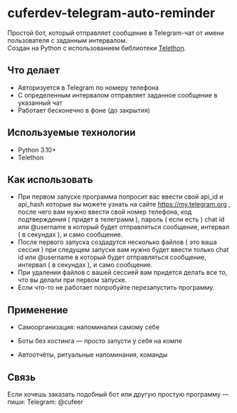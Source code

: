 # cuferdev-telegram-auto-reminder

Простой бот, который отправляет сообщение в Telegram-чат от имени пользователя с заданным интервалом.  
Создан на Python с использованием библиотеки [Telethon](https://github.com/LonamiWebs/Telethon).

## Что делает
- Авторизуется в Telegram по номеру телефона
- С определенным интервалом отправляет заданное сообщение в указанный чат
- Работает бесконечно в фоне (до закрытия)

## Используемые технологии
- Python 3.10+
- Telethon

## Как использовать
- При первом запуске программа попросит вас ввести свой api_id и api_hash которые вы можете узнать на сайте https://my.telegram.org , после чего вам нужно ввести свой номер телефона, код подтверждения ( придет в телеграмм ), пароль ( если есть ) chat id или @username в который будет отправляться сообщение, интервал ( в секундах ), и само сообщение. 
- После первого запуска создадутся несколько файлов ( это ваша сессия ) при следущем запуске вам нужно будет ввести только chat id или @username в который будет отправляться сообщение, интервал ( в секундах ), и само сообщение.
- При удалении файлов с вашей сессией вам придется делать все то, что вы делали при первом запуске.
- Если что-то не работает попробуйте перезапустить программу.

## Применение
- Самоорганизация: напоминалки самому себе

- Боты без хостинга — просто запусти у себя на компе

- Автоотчёты, ритуальные напоминания, команды

## Связь
Если хочешь заказать подобный бот или другую простую программу — пиши:
Telegram: @cufeer
